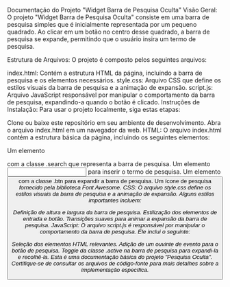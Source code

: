 Documentação do Projeto "Widget Barra de Pesquisa Oculta"
Visão Geral:
O projeto "Widget Barra de Pesquisa Oculta" consiste em uma barra de pesquisa simples que é inicialmente representada por um pequeno quadrado. Ao clicar em um botão no centro desse quadrado, a barra de pesquisa se expande, permitindo que o usuário insira um termo de pesquisa.

Estrutura de Arquivos:
O projeto é composto pelos seguintes arquivos:

index.html: Contém a estrutura HTML da página, incluindo a barra de pesquisa e os elementos necessários.
style.css: Arquivo CSS que define os estilos visuais da barra de pesquisa e a animação de expansão.
script.js: Arquivo JavaScript responsável por manipular o comportamento da barra de pesquisa, expandindo-a quando o botão é clicado.
Instruções de Instalação:
Para usar o projeto localmente, siga estas etapas:

Clone ou baixe este repositório em seu ambiente de desenvolvimento.
Abra o arquivo index.html em um navegador da web.
HTML:
O arquivo index.html contém a estrutura básica da página, incluindo os seguintes elementos:

Um elemento <div> com a classe .search que representa a barra de pesquisa.
Um elemento <input> para inserir o termo de pesquisa.
Um elemento <button> com a classe .btn para expandir a barra de pesquisa.
Um ícone de pesquisa <i> fornecido pela biblioteca Font Awesome.
CSS:
O arquivo style.css define os estilos visuais da barra de pesquisa e a animação de expansão. Alguns estilos importantes incluem:

Definição de altura e largura da barra de pesquisa.
Estilização dos elementos de entrada e botão.
Transições suaves para animar a expansão da barra de pesquisa.
JavaScript:
O arquivo script.js é responsável por manipular o comportamento da barra de pesquisa. Ele inclui o seguinte:

Seleção dos elementos HTML relevantes.
Adição de um ouvinte de evento para o botão de pesquisa.
Toggle da classe .active na barra de pesquisa para expandi-la e recolhê-la.
Esta é uma documentação básica do projeto "Pesquisa Oculta". Certifique-se de consultar os arquivos de código-fonte para mais detalhes sobre a implementação específica.
